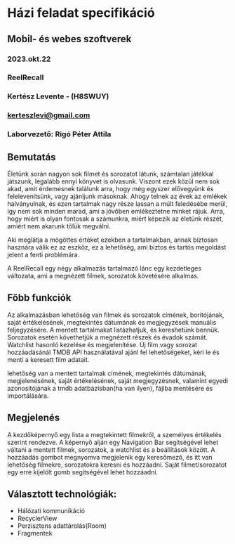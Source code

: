# Házi feladat specifikáció

## Mobil- és webes szoftverek
### 2023.okt.22
### ReelRecall
### Kertész Levente - (H8SWUY)
### kerteszlevi@gmail.com
### Laborvezető: Rigó Péter Attila

## Bemutatás

Életünk során nagyon sok filmet és sorozatot látunk, számtalan játékkal játszunk, legalább ennyi könyvet is olvasunk. Viszont ezek közül nem sok akad, amit érdemesnek találunk arra, hogy még egyszer elővegyünk és felelevenítsünk, vagy ajánljunk másoknak. Ahogy telnek az évek az emlékek halványulnak, és ezen tartalmak nagy része lassan a múlt feledésébe merül, így nem sok minden marad, ami a jövőben emlékeztetne minket rájuk. Arra, hogy miért is olyan fontosak a számunkra, miért képezik az életünk részét, amiért nem akarunk tőlük megválni.

Aki meglátja a mögöttes értéket ezekben a tartalmakban, annak biztosan hasznára válik ez az eszköz, ez a lehetőség, ami biztos és tartós megoldást jelent a fenti problémára.

A ReelRecall egy négy alkalmazás tartalmazó lánc egy kezdetleges változata, ami a megnézett filmek, sorozatok követésére alkalmas.

## Főbb funkciók

Az alkalmazásban lehetőség van filmek és sorozatok címének, borítójának, saját értékelésének, megtekintés dátumának és megjegyzések manuális feljegyzésére. A mentett tartalmakat listázhatjuk, és kereshetünk bennük. Sorozatok esetén követhetjük a megnézett részek és évadok számát. Watchlist hasonló kezelése és megjelenítése.
Új film vagy sorozat hozzáadásánál TMDB API használatával ajánl fel lehetőségeket, kéri le és menti a keresett film adatait.

lehetőség van a mentett tartalmak címének, megtekintés dátumának, megjelenésének, saját értékelésének, saját megjegyzésnek, valamint egyedi azonosítójának a tmdb adatbázisban(ha van ilyen), fájlba mentésére és importálására.

## Megjelenés
A kezdőképernyő egy lista a megtekintett filmekről, a személyes értékelés szerint rendezve. A képernyő alján egy Navigation Bar segítségével lehet váltani a mentett filmek, sorozatok, a watchlist és a beállítások között. A hozzáadás gombot megnyomva megjelenik egy keresőmező, és itt van lehetőség filmekre, sorozatokra keresni és hozzáadni. Saját filmet/sorozatot egy erre kijelölt gomb segítségével lehet hozzáadni.

## Választott technológiák:

- Hálózati kommunikáció
- RecyclerView
- Perzisztens adattárolás(Room)
- Fragmentek
